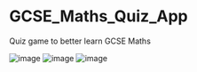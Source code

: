 # GCSE_Maths_Quiz_App
Quiz game to better learn GCSE Maths

![image](https://github.com/user-attachments/assets/8408bea0-abdb-490d-9e2b-ce664ba97757)
![image](https://github.com/user-attachments/assets/d93bc3b6-f826-4bbe-9495-0edf59faccd2)
![image](https://github.com/user-attachments/assets/372168af-1f8f-4d70-ab28-61bb88ca0b84)
